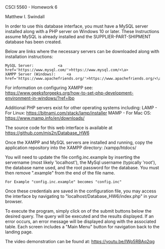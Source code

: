 CSCI 5560 - Homework 6

Matthew I. Swindall


In order to use this database interface, you must have a MySQL server installed along with a PHP server 
on Windows 10 or later. These Instructions assume MySQL is already installed and the
SUPPLIER-PART-SHIPMENT database has been created.

Below are links where the necessary servers can be downloaded along with installation instructions:

	MySQL Server:			<a href='https://www.mysql.com/'>https://www.mysql.com/<\a>
	XAMPP Server (Windows):		<a href='https://www.apachefriends.org/'>https://www.apachefriends.org/<\a>

For information on configuring XAMPP see:
	https://www.geeksforgeeks.org/how-to-set-php-development-environment-in-windows/?ref=lbp

Additional PHP servers exist for other operating systems including:
	LAMP - For Linux:	https://bitnami.com/stack/lamp/installer
	MAMP - For Mac OS:	https://www.mamp.info/en/downloads/

The source code for this web interface is available at https://github.com/mis2n/Database_HW6

Once the XAMPP and MySQL servers are installed and running, copy the application repository into the
XAMPP directory: /xampp/htdocs/	

You will need to update the file config.inc.example by inserting the servername (most likely 'localhost'), the 
MySql username (typically 'root'), the database name used, and the root password for the database. You must
then remove ".example" from the end of the file name.

	For Example "config.inc.example" becomes "config.inc"

Once these credentials are saved in the configuration file, you may access the interface by navigating
to "localhost/Database_HW6/index.php" in your browser. 

To execute the program, simply click on of the submit buttons below the desired query. The query will
be executed and the results displayed. If an error occurs, an error message will be displayed along with 
the associated table. Each screen includes a "Main Menu" button for navigation back to the landing page.

The video demonstration can be found at: https://youtu.be/lWp5RBAq2qg
